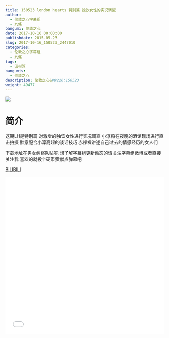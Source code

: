 ```yaml
---
title: 150523 london hearts 特别篇 独饮女性的实况调查
author: 
  - 伦敦之心字幕组
  - 九條
bangumi: 伦敦之心
date: 2017-10-16 00:00:00
publishdate: 2015-05-23
slug: 2017-10-16_150523_2447010
categories: 
  - 伦敦之心字幕组
  - 九條
tags: 
  - 田村淳
bangumis: 
  - 伦敦之心
description: 伦敦之心&#8226;150523
weight: 49477
---
```


![](https://i.imgur.com/QEOugqm.jpg)

# 简介  
这期LH是特别篇 对激增的独饮女性进行实况调查 小淳将在夜晚的酒馆现场进行直击拍摄 醉意配合小淳高超的谈话技巧 赤裸裸讲述自己过去的情感经历的女人们 


下载地址在男女纠察队贴吧 想了解字幕组更新动态的请关注字幕组微博或者直接关注我 喜欢的就投个硬币贡献点弹幕吧

  [BILIBILI](https://www.bilibili.com/video/av2447010/)


  <iframe src="//www.bilibili.com/html/html5player.html?cid=3831359&aid=2447010" width="100%" height="500" frameborder="0" allowfullscreen="allowfullscreen"></iframe>
